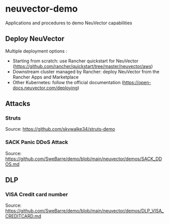 # neuvector-demo

Applications and procedures to demo NeuVector capabilities

## Deploy NeuVector

Multiple deployment options :
- Starting from scratch: use Rancher quickstart for NeuVector (https://github.com/rancher/quickstart/tree/master/neuvector/aws)
- Downstream cluster managed by Rancher: deploy NeuVector from the Rancher Apps and Marketplace
- Other Kubernetes: follow the official documentation (https://open-docs.neuvector.com/deploying)

## Attacks

### Struts

Source: https://github.com/skywalke34/struts-demo

### SACK Panic DDoS Attack

Source: https://github.com/SweBarre/demo/blob/main/neuvector/demos/SACK_DDOS.md

## DLP

### VISA Credit card number

Source: https://github.com/SweBarre/demo/blob/main/neuvector/demos/DLP_VISA_CREDITCARD.md
